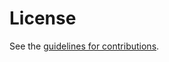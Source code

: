 # License

See the
[guidelines for contributions](https://github.com/danwing/tsvwg-cidfi/blob/main/CONTRIBUTING.md).
